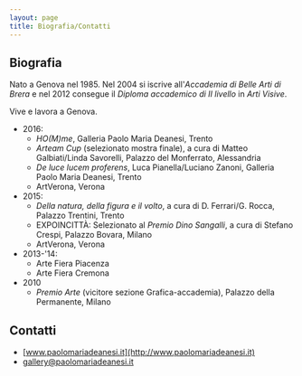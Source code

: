 ```yaml
---
layout: page
title: Biografia/Contatti
---
```


## Biografia

Nato a Genova nel 1985.
Nel 2004 si iscrive all'*Accademia di Belle Arti di Brera* e nel 2012 consegue il *Diploma accademico di II livello* in *Arti Visive*.

Vive e lavora a Genova.

* 2016:
  - *HO(M)me*, Galleria Paolo Maria Deanesi, Trento
  - *Arteam Cup* (selezionato mostra finale), a cura di Matteo Galbiati/Linda Savorelli, Palazzo del Monferrato, Alessandria
  - *De luce lucem proferens*, Luca Pianella/Luciano Zanoni, Galleria Paolo Maria Deanesi, Trento
  - ArtVerona, Verona
* 2015:
  - *Della natura, della figura e il volto*, a cura di D. Ferrari/G. Rocca, Palazzo Trentini, Trento
  - EXPOINCITTÀ: Selezionato al *Premio Dino Sangalli*, a cura di Stefano Crespi, Palazzo Bovara, Milano
  - ArtVerona, Verona
* 2013-'14:
  - Arte Fiera Piacenza
  - Arte Fiera Cremona
* 2010
  - *Premio Arte* (vicitore sezione Grafica-accademia), Palazzo della Permanente, Milano

## Contatti

* [www.paolomariadeanesi.it](http://www.paolomariadeanesi.it)
* [gallery@paolomariadeanesi.it](mailto:gallery@paolomariadeanesi.it)

